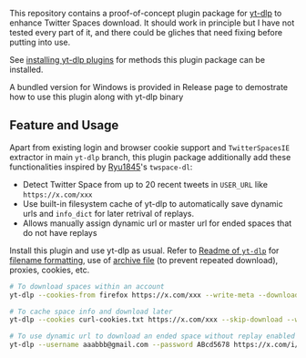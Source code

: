 This repository contains a proof-of-concept plugin package for [yt-dlp](https://github.com/yt-dlp/yt-dlp#readme) to enhance Twitter Spaces download. It should work in principle but I have not tested every part of it, and there could be gliches that need fixing before putting into use.

See [installing yt-dlp plugins](https://github.com/yt-dlp/yt-dlp#installing-plugins) for methods this plugin package can be installed.

A bundled version for Windows is provided in Release page to demostrate how to use this plugin along with yt-dlp binary

## Feature and Usage

Apart from existing login and browser cookie support and `TwitterSpacesIE` extractor in main `yt-dlp` branch, this plugin package additionally add these functionalities inspired by [Ryu1845](https://github.com/Ryu1845)'s `twspace-dl`:
- Detect Twitter Space from up to 20 recent tweets in `USER_URL` like `https://x.com/xxx`
- Use built-in filesystem cache of yt-dlp to automatically save dynamic urls and `info_dict` for later retrival of replays.
- Allows manually assign dynamic url or master url for ended spaces that do not have replays

Install this plugin and use yt-dlp as usual. Refer to [Readme of `yt-dlp`](https://github.com/yt-dlp/yt-dlp#readme) for [filename formatting](https://github.com/yt-dlp/yt-dlp?tab=readme-ov-file#output-template), use of [archive file](https://github.com/yt-dlp/yt-dlp?tab=readme-ov-file#video-selection) (to prevent repeated download), proxies, cookies, etc.
```bash
# To download spaces within an account
yt-dlp --cookies-from firefox https://x.com/xxx --write-meta --download-archive downloaded-ids.txt

# To cache space info and download later
yt-dlp --cookies curl-cookies.txt https://x.com/xxx --skip-download --write-meta

# To use dynamic url to download an ended space without replay enabled
yt-dlp --username aaabbb@gmail.com --password ABcd5678 https://x.com/i/spaces/xxxxx --TwitterSpaces:dynamic_url "https://xxxx/xxx.../audio-space/dynamic_playlist.m3u8?type=live"
```
